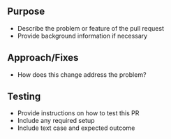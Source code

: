 ## Purpose
* Describe the problem or feature of the pull request 
* Provide background information if necessary

## Approach/Fixes
* How does this change address the problem?

## Testing
* Provide instructions on how to test this PR
* Include any required setup
* Include text case and expected outcome
